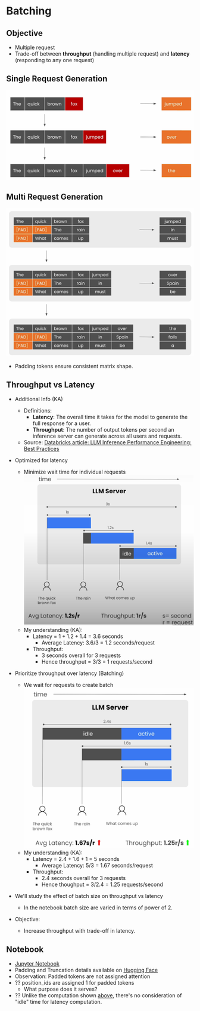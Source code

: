# Batching

## Objective

- Multiple request
- Trade-off between **throughput** (handling multiple request) and **latency** (responding to any one request)

## Single Request Generation

![Single Request Generation](../images/2_0.png)

## Multi Request Generation

![Multi Request Generation](../images/2_1.png)

- Padding tokens ensure consistent matrix shape.

## Throughput vs Latency

- Additional Info (KA)
  - Definitions:
    - **Latency**: The overall time it takes for the model to generate the full response for a user.
    - **Throughput**: The number of output tokens per second an inference server can generate across all users and requests.
  - Source: [Databricks article: LLM Inference Performance Engineering: Best Practices](https://www.databricks.com/blog/llm-inference-performance-engineering-best-practices)

- Optimized for latency
  - Minimize wait time for individual requests
  ![Optimized for latency](../images/2_2.png)
  - My understanding (KA):
    - Latency = $1 + 1.2 + 1.4$ = $3.6$ seconds
      - Average Latency: $3.6/3$ = $1.2$ seconds/request
    - Throughput:
      - 3 seconds overall for 3 requests
      - Hence throughput = 3/3 = 1 requests/second

- Prioritize throughput over latency (Batching)
  - We wait for requests to create batch
  ![Prioritize throughput over latency](../images/2_3.png)
  - My understanding (KA):
    - Latency = $2.4 + 1.6 + 1$ = $5$ seconds
      - Average Latency: $5/3$ = $1.67$ seconds/request
    - Throughput:
      - $2.4$ seconds overall for 3 requests
      - Hence thoughput = $3/2.4$ = $1.25$ requests/second

- We'll study the effect of batch size on throughput vs latency
  - In the notebook batch size are varied in terms of power of 2.

- Objective:
  - Increase throughput with trade-off in latency.

## Notebook

- [Jupyter Notebook](../code/Lesson_2-Batching.ipynb)
- Padding and Truncation details available on [Hugging Face](https://huggingface.co/docs/transformers/v4.35.2/en/pad_truncation)
- Observation: Padded tokens are not assigned attention
- ?? position_ids are assigned 1 for padded tokens
  - What purpose does it serves?
- ?? Unlike the computation shown [above](#throughput-vs-latency), there's no consideration of "idle" time for latency computation.

